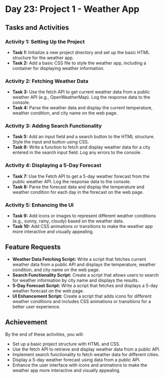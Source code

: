 # Day 23: Project 1 - Weather App

## Tasks and Activities

### Activity 1: Setting Up the Project

- **Task 1:** Initialize a new project directory and set up the basic HTML structure for the weather app.
- **Task 2:** Add a basic CSS file to style the weather app, including a container for displaying weather information.

### Activity 2: Fetching Weather Data

- **Task 3:** Use the fetch API to get current weather data from a public weather API (e.g., OpenWeatherMap). Log the response data to the console.
- **Task 4:** Parse the weather data and display the current temperature, weather condition, and city name on the web page.

### Activity 3: Adding Search Functionality

- **Task 5:** Add an input field and a search button to the HTML structure. Style the input and button using CSS.
- **Task 6:** Write a function to fetch and display weather data for a city entered in the search input field. Log any errors to the console.

### Activity 4: Displaying a 5-Day Forecast

- **Task 7:** Use the Fetch API to get a 5-day weather forecast from the public weather API. Log the response data to the console.
- **Task 8:** Parse the forecast data and display the temperature and weather condition for each day in the forecast on the web page.

### Activity 5: Enhancing the UI

- **Task 9:** Add icons or images to represent different weather conditions (e.g., sunny, rainy, cloudy) based on the weather data.
- **Task 10:** Add CSS animations or transitions to make the weather app more interactive and visually appealing.

## Feature Requests

- **Weather Data Fetching Script:** Write a script that fetches current weather data from a public API and displays the temperature, weather condition, and city name on the web page.
- **Search Functionality Script:** Create a script that allows users to search for weather information by city name and displays the results.
- **5-Day Forecast Script:** Write a script that fetches and displays a 5-day weather forecast on the web page.
- **UI Enhancement Script:** Create a script that adds icons for different weather conditions and includes CSS animations or transitions for a better user experience.

## Achievement

By the end of these activities, you will:

- Set up a basic project structure with HTML and CSS.
- Use the fetch API to retrieve and display weather data from a public API.
- Implement search functionality to fetch weather data for different cities.
- Display a 5-day weather forecast using data from a public API.
- Enhance the user interface with icons and animations to make the weather app more interactive and visually appealing.
